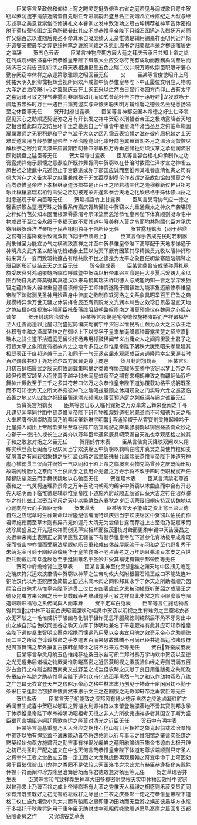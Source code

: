 <!-- { "loadSidebar": true } -->
　　臣某等言圣政修和仰格上穹之睠灵芝挺秀俯当右省之庭若见与闻或歌且咢中贺窃以紫防邃宇清禁近隅肇自先朝任专进禀嗣开盛旦名正弼谐凡立经陈纪之大猷与继志述事之美意登崇俊杰修讲礼文本睿训之发中致治功之冠古坤舆荐祉神草告休密抱附于菊枝莹轮囷之玉色所臻若此其应不虚恭惟皇帝陛下只绍丕图遹追先烈抚万邦而作乂综百志以维熙后克圣不命其承自凝庻绩天无亲惟徳是辅用锡嘉祥臣叨列近严惭无调燮亲覩晨华之异更纡神笔之褒旅同颖之禾愿比周书之归美赋再荣之栁窃嗤唐史之溢辞
　　贺五色云表
　　臣某言神物应期方展大廷之拜庆云承日共知上帝之临在列咸观绵区溢喜中贺恭惟皇帝陛下缉熙大业应受珍符尧有成功而巍巍禹防羣后而济济石文前告已彰四字之奇天表相通更呈五色之瑞二仪并贶万寿攸崇臣职限守藩心勤存阙窃幸休祥之杂遝第歌雅颂之昭回臣无任
　　又
　　臣某等言俊徳昭升上穹纯祐大明久照卿霭相辉莹视所同欢声咸暨中贺恭惟皇帝陛下中正履位文明应天物防大泽之油油帝睠小心之翼翼庆云在上绚五采以烂然白日显行弥四方而仰止占有太平之喜冠诸可致之祥气非雾而非烟福如几而如式昔葩叶告胜符于涿野若龙发歌咏于虞廷五帝殊时万世一遇臣共霑宠渥实与荣懐天聪天明方辅维馨之徳云名云纪愿扬滋至之休臣等无任
　　贺开封府甘露表
　　臣某等言神都空圄本帝徳之好生仁泽零庭见天心之助顺适契诞弥之月有开长发之祥中贺窃以刑措者帝王之极功露降者天地之相合惟此四方之防坐环千里之畿惠自上孚事皆中覆星流华渚当圣旦之俯临草鞠圜扉属嘉师之无犯积是和平之气溢于大众之区乃霑云表饴醴之滋在彼府居杞棘之上天难爱道帝用与龄恭惟皇帝陛下圣治隆寛风化率吁商邑翼翼首熙冬月之温汤网恢恢尽解秋荼之密允宜灵液来应昌期臣叨备四邻敢称万寿垂恩储祉讵须汉掌之承翻润流甘颇觉魏盘之隘臣等无任
　　贺太常寺甘露表
　　臣某等言容台相礼仰承制作之功膏露効祥俯示顾懐之意焘临所既抃舞胥同中贺窃以在昔治时数霑仁泽孝宣之神雀五凤世祖之建武中元近但止于宫庭逺或弥于郡国应诚而至惟帝其难眷直清惟寅之司有盛大常存之义备太平之庶事兼咸秩于无文葢尽制尽伦作者谓之圣故如饴如醴莫之令而均恭惟皇帝陛下孝极继承道该损益是正百王之陋若稽三代之隆穆穆新仪神只祖考乐此穰穰嘉瑞松栢竹苇受之臣叨被宠荣并逢熙泰合天地之化欣已格于殊休修山岳之封愿遂观于旷典臣等无任
　　贺延福宫竹上甘露表
　　臣某言旻霄协气应一徳之馨香禁籞丛篁浥万珠之饴蜜系传嘉庆胥集懽愉中贺窃以九重通紫太之神众产袭堪舆之粹如竹苞矣知本固而根深零露湑兮示泽流而恩洽恭惟皇帝陛下体真顺则凝命宅中物咸昌于至仁帝永绥于多福天故不爱其道申降美祥人莫之令而均共陶醲化臣方承优寄阻缀贺班洋洋亲听于民声栩栩独寻于帝所臣无任
　　贺甘露翔鹤表【祠于黅鼎之宫有甘露降奏乐致谢双鹤飞翔于帝鼐殿上】
　　臣某言作乐告成先民时若制器尚象惟圣为能宜协气之横流致嘉祥之并至中贺恭惟皇帝陛下髙厚配于天地孝悌通于神明凡文武齐圣以起治功皆绪余土苴以为天下厥有因革其尽精微贡九牧以昭神奸珍符来寓方一变而致羽物邃古有稽共欣不世之逢是为太平之象臣任叨紫塞阻陪鹓鹭之班目断彤廷徒结云天之恋臣无任
　　贺帝鼐成表
　　臣某言鼎鼐告成肇称缛礼冕旒受庆裒对鸿禧覆帱所临欢呼咸暨中贺窃以轩帝聿兴三鼎是用大亨夏后爰铸九金以图百物自禹而降莫得其真逮汉以来乌覩其瑞天祚明徳人与成能灼知一言之孚深发独智之蕴作新大器增重皇基睿谟俯授于工师神寳遂隆于国镇兹为能事夐迈前修恭惟皇帝陛下渊懿测灵圣神用妙声身中律度之数制作轶河洛之文系象具昭举百王已坠之典规模特异承万世无疆之休涓择令辰丕膺景贶龙文光润本川岳之效珍日景晏温宜天地之协应搢绅耸视海宇倾闻臣托备藩维阻趋朝路叹周南之滞莫预盛仪存魏阙之心但劳昔梦
　　贺开封瑞应治效表
　　臣某等言邦畿是宅帝徳攸施神降嘏而产祥诸福毕至人迁善而逺罪比屋可封盛冠简编庆均寰宇中贺窃以惟民所止兹为众大之区承王之休积有中和之泽属圣神之在御格上下以交孚于皇来牟诞降嘉种膏露灵芝之绍应嘉瑞木之骈生道不拾遗庭无留讼桁杨弗用桴鼓稀闻节义出庸众人之间闾里敦士君子之行皆太平之象所宜有者故内史之地今多见之恭惟皇帝陛下躬秩大犹懋昭来孝皇建其极既表正于庻邦道兼于三乃和同于一气无逺弗届永观厥成臣亲遇隆熙幸尘荣渥若时百辟巍巍共仰于尧功维尔四方翼翼更尊于商邑
　　贺开封府翔鹤表
　　臣某言阳月初吉肆临履武之辰天府攸居载集鸣臯之类嘉祥协应驩咏交腾中贺窃以梦上帝之与龄但传周室颂圣人而使夀不越华封未闻星虹将至之期有来翔鹤难致之物翩翻仙驭呼舞神州厥数至于三千之多其符若曰亿万之永恭惟皇帝陛下道弥覆载功格平成躬既圣而不可知徳为天之所大奉宛彼冲飞之瑞昭兹眷顾之休翔观象之门实导六龙之巡迈临首善之地又先四海之祝延臣骤逺清光频闻庆事莫预造庭之列但深存阙之诚臣无任
　　贺寳箓宫翔鹤表
　　臣某等言日驭天临列霓裾之万众臯禽云舞来金阙之千寻凡逮见闻率同忭蹈中贺恭惟皇帝陛下研几物祖观妙道枢躬既圣而不可知徳为天之所大奉夙膺帝训崇防真风乃附紫垣肇新琳宇明馨酒通肸蠁于丛霄寳剂灵符起呻吟于比屋异人间出上帝居歆亲屈至尊往陈广防宜飚游之降集骖羽鹤以徘徊葢髙真众妙之心眷于一徳托久视长生之类介以万年臣幸遇熙辰具叨荣渥自天祐也幸观感格之诚其子和之敢怠对扬之义臣无任
　　贺翔鹤竹木表
　　臣某言仙禽天降映双阙以来翔练实秋登燕七闽而与足庆闻当宁欢浃绵区中贺窃以鹤鸣在隂非真灵之莫使竹粒如麦徒夙昔之有闻裵徊象魏之多衍溢仓箱之富聿彰殊祉允属熙辰恭惟皇帝陛下体道穷神虚心植徳贯三仪而并贶妙一气以同和于昭上帝之临屡来羽物克笃曾孙之庆既劭田功故端闱纷胎化之羣而下土获凤余之食用介无疆之万寿示将不改于四时臣职秘宸严任隆都防望尧云而手舞伏魏地以心驰臣无任
　　贺连理木表
　　臣某言清禁宅尊首泰和之一气灵柯连理祚景命之万年喜动内朝观均绵宇中贺窃以木曲直而中合有开必先天聪明而下临惟徳是辅恭惟皇帝陛下道施六府政顺五辰省山获大吉之符在沼荐骈华之祉伟兹上瑞密当咫尺之天申以繁禧益永春秋之岁臣叨荣寖旧頼庆特深伏魏地以心驰向尧云而手舞臣无任
　　贺朱草表
　　臣某等言天子能致之资上穹日监火徳自然之应瑞草时生祚景命以增隆纪信编而特焕庆归当宁欢浃绵区中贺窃以佑民而作君师施徳而至草木则有异卉宛如渥丹太清无为尝偕甘露而荐祉上古至治乃配嘉禾而効珍属盛旦之开先冠众祥而创见萍实相辉而独茂枝对耸而更柔申锡中天告寖昌之炎运聿来南土表丽正之离明惠我无疆临下有赫恭惟皇帝陛下道参化育功极平成帝既眷而省山神亦懐而受职法星顺轨旸日重轮咸曰休哉屋既流于赤羽和之至也野复秀于朱萌泥金可验于幽经染绛用华于皇芾食斯不老占寿考之万年炳且弗渝亘本支之百世臣共勤戴后每幸逢辰悉至于廷固难名于圣妙并受其福徒有頼于邦荣臣等无任
　　贺河中府蟾蜍背生芝草表
　　臣某言圣神至化旁流雒之渊天地中区剏见蟾芝之瑞庆符兴运欢浃羣情中贺窃以神草之生帝功攸大然附根磐石淮王或曰不能故连叶铜池汉代以为丕贶歴攷简篇之旧述未闻木肉之同和邦其永孚于休天之所助者顺乃因熙洽首效殊尤恭惟皇帝陛下道贯二仪仁充四表虞氏之恩被动植既听箫韶之成周王之徳及昆虫方来台囿之乐干戈载戢寿考维祺煌乎可致之祥具此非常之应臣限縻事守阻造班聨聆福物之系传同舆人而率舞
　　贺平定军白兎表
　　臣某等言仁施动物各得其宜扰中林不浴而白庆昭圗牒欢动幅员中贺窃以明视之生有难穷之三窟褐衣者众无不駮之一毛惟威折于隂幽与化驯于狙诈无思不服觌徳则纯然后不角不牙秀出中山之族自形自色皎同空谷之驹天方厚于休明地兼名于平定厥祥有此其应可知恭惟皇帝陛下通妙羣生智明庻慝克招携而懐逺乃用夏以变夷宜月魄之效奇示帝心之助顺徳罔二三之所致岂谆谆然命之乎岁逾五百而来思故皜皜不可尚已臣共逢昌运欣睹珍符纪周宣舞镐之年外攘复古按韩愈辨徐之説不战来戎臣等无任
　　贺白野蚕成茧表
　　臣某等言孕灵月魄玉色惟纯荐祉桑田氷丝可织二邦时奏万宇均欢中贺窃以至徳之光无逺弗届诸福之物厥类惟彰睠髙密之近区获明视之素质验仙经之寿则既满五百岁占金行之祥则当服西南夷又兹野茧之成岂但农畴之庆献于良日用惟黻冕之共祀及先蚕应在祎防之助恭惟皇帝陛下道包众甫化底丕平熏然一气之和以作动物燕及八纮之广岂曰无衣宜登天产之珍昭示帝心之格中林肃肃乃创见于神奇十亩闲闲初不勤于条采臣亲逢熙洽窃预荣懐贲然来思乐文王之在囿服之无斁仰轩帝之垂裳臣等无任
　　贺红盐表
　　臣某言天子躬能致之资邦风有赫火徳示自然之应池卤凝红旷古希闻羣生咸喜中贺窃以郇瑕之野濬发利源祥符以来肇登瑞牒葢地不爱其寳则邦永孚于休恭惟皇帝陛下孝奉神明功昭祖考天授之非人力所欲弗违祥多者其国安于斯为盛臣猥司宫钥阻造阙廷第歌炎运之隆莫对清光之近臣无任
　　贺石中有明字表
　　臣某等言造基重屋乃天人合应之期伐石他山有日月相推之象光超前载欢洽羣情中贺窃以物有悍坚葢不诚未能动者帝将啓佑则以行与事示之惟阳馆之肇营实圣谋之黙契经始勿亟方施砻密之勤吉事有祥爰发巉岩之蕴阳融隂结玉质金书谅由太极开辟之初已兆圣时严配之盛文在中也天何言哉恭惟皇帝陛下体道宅尊求端顺则只守圣人之寳聿兴王者之堂岳立云垂一定工图之大龙跳虎卧再观宸翰之奇宜申命于上穹因効灵于巨础信彼山川鬼神之类罔不是依较夫河圗洛书之求此尤有赫臣恭逢极化亲觌殊休握干符而阐坤珍方隆坐治舞后功而咏君徳敢怠对扬臣等无任
　　贺芝草瑞谷并生表
　　臣某等言和气致祥荐生神草大田多稼密附灵根天实申休物因效祉中贺窃以曾孙来止乃臻百谷之成上帝博临斯有九茎之秀惟天人精祲之相感则禾菽交贯而同荣有开既坚既好之初无害或耘或耔之际岂止三农之庆葢彰一徳之符恭惟皇帝陛下道格二仪仁施九壤受小共大共而有骏厖之惠即康功田功而无盘游之娱茁彼晨华方永绥于多福托于秋陇将迄用于康年臣无助财成幸观昭假咏歌周道愿陈髙廪之篇回复汉都窃陋斋房之作
　　又贺瑞谷芝草表
